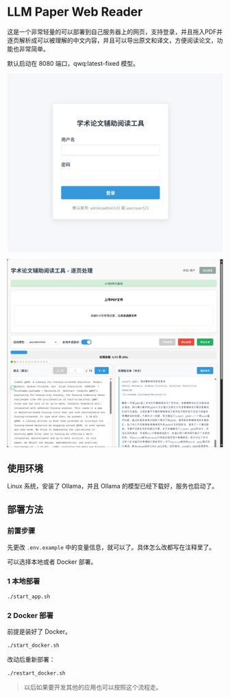 # LLM Paper Web Reader

这是一个非常轻量的可以部署到自己服务器上的网页，支持登录，并且拖入PDF并逐页解析成可以被理解的中文内容，并且可以导出原文和译文，方便阅读论文，功能也非常简单。

默认启动在 8080 端口，qwq:latest-fixed 模型。

![login](imgs/login.png)

![main](imgs/main.png)

## 使用环境

Linux 系统，安装了 Ollama，并且 Ollama 的模型已经下载好，服务也启动了。 

## 部署方法

### 前置步骤

先更改 `.env.example` 中的变量信息，就可以了。具体怎么改都写在注释里了。

可以选择本地或者 Docker 部署。

### 1 本地部署

```bash
./start_app.sh
```

### 2 Docker 部署

前提是装好了 Docker。

```bash
./start_docker.sh
```

改动后重新部署：
```bash
./restart_docker.sh
```

> 以后如果要开发其他的应用也可以按照这个流程走。